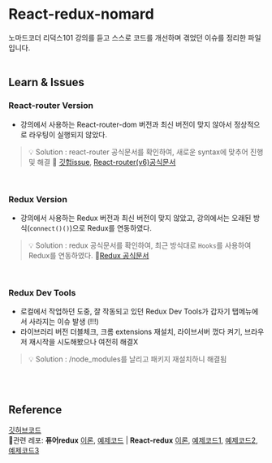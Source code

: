 # React-redux-nomard

노마드코더 리덕스101 강의를 듣고 스스로 코드를 개선하며 겪었던 이슈를 정리한 파일입니다.<br/><br/>

## Learn & Issues
### React-router Version

- 강의에서 사용하는 React-router-dom 버전과 최신 버전이 맞지 않아서 정상적으로 라우팅이 실행되지 않았다.
> 💡 Solution : react-router 공식문서를 확인하여, 새로운 syntax에 맞추어 진행 및 해결 🔗 [깃헙issue](https://github.com/remix-run/react-router/blob/main/docs/upgrading/v5.md#advantages-of-route-element), [React-router(v6)공식문서](https://reactrouter.com/docs/en/v6/getting-started/tutorial#introduction)

<br/>

### Redux Version
- 강의에서 사용하는 Redux 버전과 최신 버전이 맞지 않았고, 강의에서는 오래된 방식(`connect()()`)으로 Redux를 연동하였다.
> 💡 Solution : redux 공식문서를 확인하여, 최근 방식대로 `Hooks`를 사용하여 Redux를 연동하였다. 🔗[Redux 공식문서](https://redux.js.org/api/api-reference)

<br/>

### Redux Dev Tools
- 로컬에서 작업하던 도중, 잘 작동되고 있던 Redux Dev Tools가 갑자기 탭메뉴에서 사라지는 이슈 발생 (!!!)
- 라이브러리 버전 더블체크, 크롬 extensions 재설치, 라이브서버 껐다 켜기, 브라우저 재시작을 시도해봤으나 여전히 해결X

> 💡 Solution : /node_modules를 날리고 패키지 재설치하니 해결됨

<br/><br/>

## Reference

[깃허브코드](https://github.com/sukyoungshin/reactJS/tree/master/react-redux-nomard)<br/>
🔗관련 레포:  <b>퓨어redux</b> [이론](https://github.com/sukyoungshin/TIL/blob/main/JS/03_redux.md),
[예제코드](https://github.com/sukyoungshin/reactJS/tree/master/vanilla-redux) | 
 <b>React-redux</b> [이론](https://github.com/sukyoungshin/TIL/blob/main/REACT/05_reactRedux.md), [예제코드1](https://github.com/sukyoungshin/reactJS/tree/master/02-react-redux-velopert), [예제코드2](https://github.com/sukyoungshin/reactJS/tree/master/01-react-redux-nomard), [예제코드3](https://github.com/sukyoungshin/reactJS/tree/master/shoeshop)
